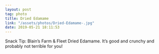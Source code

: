 ```yaml
---
layout: post
tag: photo
title: Dried Edamame 
link: "/assets/photos/Dried-Edamame-.jpg"
date: 2019-05-21 18:11:53
---
```

Snack Tip: Blain’s Farm & Fleet Dried Edamame. It’s good and crunchy and probably not terrible for you! 